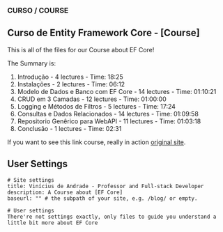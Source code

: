 ### CURSO / COURSE

## Curso de Entity Framework Core - [Course]

This is all of the files for our Course about EF Core!

The Summary is:

  01. Introdução - 4 lectures - Time: 18:25
  02. Instalações - 2 lectures - Time: 06:12
  03. Modelo de Dados e Banco com EF Core - 14 lectures - Time: 01:10:21
  04. CRUD em 3 Camadas - 12 lectures - Time: 01:00:00
  05. Logging e Métodos de Filtros - 5 lectures - Time: 17:24
  06. Consultas e Dados Relacionados - 14 lectures - Time: 01:09:58
  07. Repositorio Genêrico para WebAPI - 11 lectures - Time: 01:03:18
  08. Conclusão - 1 lectures - Time: 02:31

If you want to see this link course, really in action [original site](http://www.programadamente.com/).

## User Settings

```
# Site settings
title: Vinícius de Andrade - Professor and Full-stack Developer
description: A Course about [EF Core]
baseurl: "" # the subpath of your site, e.g. /blog/ or empty.

# User settings
There're not settings exactly, only files to guide you understand a little bit more about EF Core

```




